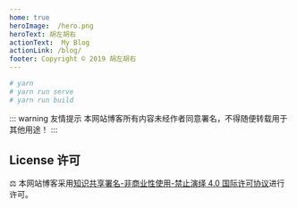 ```yaml
---
home: true
heroImage:  /hero.png
heroText: 胡左胡右
actionText:  My Blog
actionLink: /blog/
footer: Copyright © 2019 胡左胡右
---
```

<!-- features:
- title: ❤️精简主义
  details: 最小化时间快速获取最新资讯，记录笔记.
- title: 👨‍🏭 离线支持
  details: 完美体验离线的所有功能特性，创造更好的用户体验.
- title: 🎉 动态化
  details: 把握最新动态，实时更新推送最新技术栈. -->

``` bash
# yarn
# yarn run serve
# yarn run build
```

::: warning 友情提示
本网站博客所有内容未经作者同意署名，不得随便转载用于其他用途！
:::


## License 许可

⚖ 本网站博客采用[知识共享署名-非商业性使用-禁止演绎 4.0 国际许可协议](http://creativecommons.org/licenses/by-nc-nd/4.0/)进行许可。
